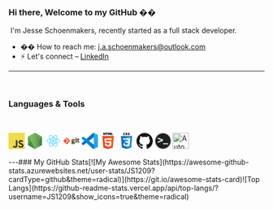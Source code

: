 <!-- ![ colorful Tech ](chain.gif) [](chain.gif) -->
​
---
​
### Hi there, Welcome to my GitHub ��
​
I'm Jesse Schoenmakers, recently started as a full stack developer.
​
-  �� How to reach me: j.a.schoenmakers@outlook.com
-  ⚡ Let's connect – [LinkedIn](https://www.linkedin.com/in/jesse-schoenmakers-5055a4239/)
​
---
​
### Languages & Tools
​
<p style='align:left'>
<img height='32' width='32' title='JavaScript'src='https://raw.githubusercontent.com/github/explore/80688e429a7d4ef2fca1e82350fe8e3517d3494d/topics/javascript/javascript.png'>
<img height='32' width='32' title='node.js' src='https://raw.githubusercontent.com/github/explore/80688e429a7d4ef2fca1e82350fe8e3517d3494d/topics/nodejs/nodejs.png'>
<img height='32' width='32' title='react.js' src='https://raw.githubusercontent.com/github/explore/80688e429a7d4ef2fca1e82350fe8e3517d3494d/topics/react/react.png'>
<img height='32' width='32' title='git' src='https://raw.githubusercontent.com/github/explore/80688e429a7d4ef2fca1e82350fe8e3517d3494d/topics/git/git.png'>
<img height='32' width='32' title= 'Visual Studio Code'src='https://raw.githubusercontent.com/github/explore/80688e429a7d4ef2fca1e82350fe8e3517d3494d/topics/visual-studio-code/visual-studio-code.png'>
<img height='32' width='32' title= 'HTML5' src='https://raw.githubusercontent.com/github/explore/80688e429a7d4ef2fca1e82350fe8e3517d3494d/topics/html/html.png'>
<img height='32' width='32' title= 'CSS3' src='https://raw.githubusercontent.com/github/explore/80688e429a7d4ef2fca1e82350fe8e3517d3494d/topics/css/css.png'>
<img height='32' width='32' title= 'GitHub' src='https://raw.githubusercontent.com/github/explore/78df643247d429f6cc873026c0622819ad797942/topics/github/github.png'>
<img height='32' width='32' title= 'terminal' src='https://raw.githubusercontent.com/github/explore/80688e429a7d4ef2fca1e82350fe8e3517d3494d/topics/terminal/terminal.png'>
<img height='32' width='32' title='AutoCad' src='https://logodix.com/logo/635166.png'>
</p>
​
---
​
### My GitHub Stats
​
[![My Awesome Stats](https://awesome-github-stats.azurewebsites.net/user-stats/JS1209?cardType=github&theme=radical)](https://git.io/awesome-stats-card)
​
![Top Langs](https://github-readme-stats.vercel.app/api/top-langs/?username=JS1209&show_icons=true&theme=radical)
